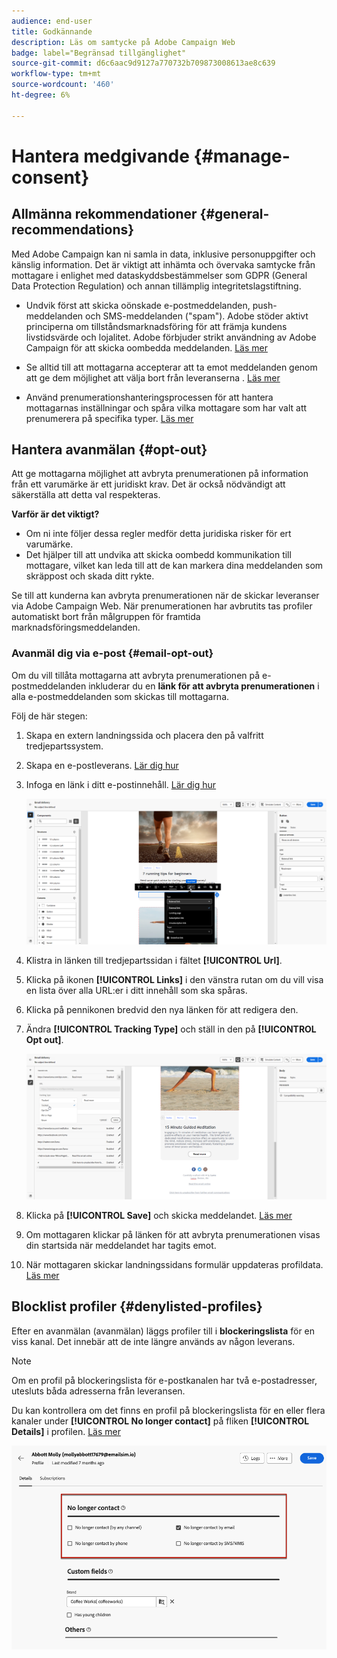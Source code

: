 ```yaml
---
audience: end-user
title: Godkännande
description: Läs om samtycke på Adobe Campaign Web
badge: label="Begränsad tillgänglighet"
source-git-commit: d6c6aac9d9127a770732b709873008613ae8c639
workflow-type: tm+mt
source-wordcount: '460'
ht-degree: 6%

---
```


# Hantera medgivande {#manage-consent}

## Allmänna rekommendationer {#general-recommendations}

Med Adobe Campaign kan ni samla in data, inklusive personuppgifter och känslig information. Det är viktigt att inhämta och övervaka samtycke från mottagare i enlighet med dataskyddsbestämmelser som GDPR (General Data Protection Regulation) och annan tillämplig integritetslagstiftning.

* Undvik först att skicka oönskade e-postmeddelanden, push-meddelanden och SMS-meddelanden (&quot;spam&quot;). Adobe stöder aktivt principerna om tillståndsmarknadsföring för att främja kundens livstidsvärde och lojalitet. Adobe förbjuder strikt användning av Adobe Campaign för att skicka oombedda meddelanden. [Läs mer](#denylisted-profiles)

* Se alltid till att mottagarna accepterar att ta emot meddelanden genom att ge dem möjlighet att välja bort från leveranserna <!-- and keep honoring opt-out requests as quickly as possible-->. [Läs mer](#opt-out)

* Använd prenumerationshanteringsprocessen för att hantera mottagarnas inställningar och spåra vilka mottagare som har valt att prenumerera på specifika typer. [Läs mer](../../delivery/using/about-services-and-subscriptions.md)

## Hantera avanmälan {#opt-out}

Att ge mottagarna möjlighet att avbryta prenumerationen på information från ett varumärke är ett juridiskt krav. Det är också nödvändigt att säkerställa att detta val respekteras. <!--Learn more about the applicable legislation in the [Adobe Campaign Classic v7 documentation](https://experienceleague.adobe.com/docs/campaign-classic/using/getting-started/privacy/privacy-and-recommendations.html#privacy-regulations){target="_blank"}.-->

**Varför är det viktigt?**

* Om ni inte följer dessa regler medför detta juridiska risker för ert varumärke.
* Det hjälper till att undvika att skicka oombedd kommunikation till mottagare, vilket kan leda till att de kan markera dina meddelanden som skräppost och skada ditt rykte.

Se till att kunderna kan avbryta prenumerationen när de skickar leveranser via Adobe Campaign Web. När prenumerationen har avbrutits tas profiler automatiskt bort från målgruppen för framtida marknadsföringsmeddelanden.

### Avanmäl dig via e-post {#email-opt-out}

Om du vill tillåta mottagarna att avbryta prenumerationen på e-postmeddelanden inkluderar du en **länk för att avbryta prenumerationen** i alla e-postmeddelanden som skickas till mottagarna.

Följ de här stegen:

1. Skapa en extern landningssida och placera den på valfritt tredjepartssystem.

1. Skapa en e-postleverans. [Lär dig hur](../email/create-email.md)

1. Infoga en länk i ditt e-postinnehåll. [Lär dig hur](../email/message-tracking.md#insert-links)

   ![Infoga länk i e-postinnehåll](../email/assets/message-tracking-insert-link.png)

1. Klistra in länken till tredjepartssidan i fältet **[!UICONTROL Url]**.

1. Klicka på ikonen **[!UICONTROL Links]** i den vänstra rutan om du vill visa en lista över alla URL:er i ditt innehåll som ska spåras.

1. Klicka på pennikonen bredvid den nya länken för att redigera den.

1. Ändra **[!UICONTROL Tracking Type]** och ställ in den på **[!UICONTROL Opt out]**.

   ![Redigera spårningstyp för avanmälan](../email/assets/message-tracking-edit-a-link.png)

1. Klicka på **[!UICONTROL Save]** och skicka meddelandet. [Läs mer](../monitor/prepare-send.md)

1. Om mottagaren klickar på länken för att avbryta prenumerationen visas din startsida när meddelandet har tagits emot.

1. När mottagaren skickar landningssidans formulär uppdateras profildata. [Läs mer](#denylisted-profiles)

<!--Any other option available such as one-click opt-out link or List-Unsubscribe (to include an unsubscribe link in the email header) to enable opt-out in a delivery?-->

## Blocklist profiler {#denylisted-profiles}

Efter en avanmälan (avanmälan) läggs profiler till i **blockeringslista** för en viss kanal. Det innebär att de inte längre används av någon leverans.

>[!NOTE]
>
>Om en profil på blockeringslista för e-postkanalen har två e-postadresser, utesluts båda adresserna från leveransen.

Du kan kontrollera om det finns en profil på blockeringslista för en eller flera kanaler under **[!UICONTROL No longer contact]** på fliken **[!UICONTROL Details]** i profilen. [Läs mer](../audience/about-recipients.md#access)

![Kontrollera status för blockeringslista i profilinformation](assets/profile-no-longer-contact.png)

<!--Denylisted status on quarantine list

Additionally, when recipients report your message as spam, or reply to an SMS message with a keyword such as "STOP", their address or phone number is quarantined with the **[!UICONTROL Denylisted]** status. Their profile is updated accordingly.

QUESTION: When a user marks an email as spam, is the profile's No longer contact section also updated? Apparently no (not the same = quarantine vs denylist)

>[!NOTE]
>
>The **[!UICONTROL Denylisted]** status refers to the address only, the profile is not on the denylist, so that the user continues receiving SMS messages and push notifications.

Learn more about Feedback loops in the [Delivery Best Practices Guide](https://experienceleague.adobe.com/docs/deliverability-learn/deliverability-best-practice-guide/transition-process/infrastructure.html#feedback-loops){target="_blank"}.

Learn more on quarantine in the [Campaign v8 (client console) documentation](https://experienceleague.adobe.com/docs/campaign/campaign-v8/send/failures/quarantines.html#non-deliverable-bounces){target="_blank"}.-->